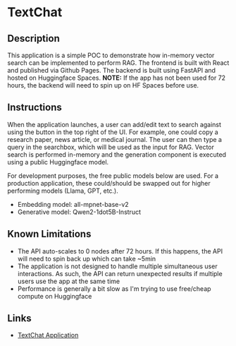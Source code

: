 # TextChat

## Description

This application is a simple POC to demonstrate how in-memory vector search can be implemented to perform RAG.  The frontend is built with React and published via Github Pages.  The backend is built using FastAPI and hosted on Huggingface Spaces.  **NOTE:** If the app has not been used for 72 hours, the backend will need to spin up on HF Spaces before use.

## Instructions

When the application launches, a user can add/edit text to search against using the button in the top right of the UI.  For example, one could copy a research paper, news article, or medical journal.  The user can then type a query in the searchbox, which will be used as the input for RAG.  Vector search is performed in-memory and the generation component is executed using a public Huggingface model.

For development purposes, the free public models below are used.  For a production application, these could/should be swapped out for higher performing models (Llama, GPT, etc.).
- Embedding model: all-mpnet-base-v2
- Generative model: Qwen2-1dot5B-Instruct

## Known Limitations
- The API auto-scales to 0 nodes after 72 hours.  If this happens, the API will need to spin back up which can take ~5min
- The application is not designed to handle multiple simultaneous user interactions.  As such, the API can return unexpected results if multiple users use the app at the same time
- Performance is generally a bit slow as I'm trying to use free/cheap compute on Huggingface

## Links

- [TextChat Application](https://jacob-braun-mn.github.io/textchat/)
